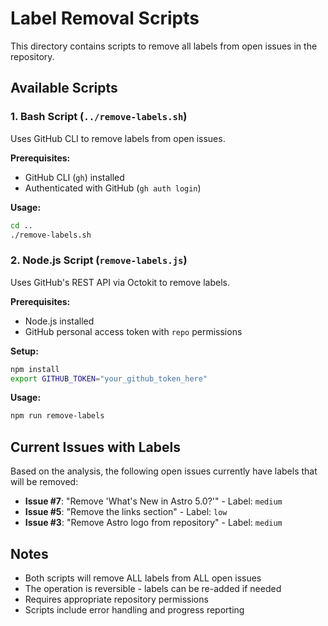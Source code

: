 # Label Removal Scripts

This directory contains scripts to remove all labels from open issues in the repository.

## Available Scripts

### 1. Bash Script (`../remove-labels.sh`)
Uses GitHub CLI to remove labels from open issues.

**Prerequisites:**
- GitHub CLI (`gh`) installed
- Authenticated with GitHub (`gh auth login`)

**Usage:**
```bash
cd ..
./remove-labels.sh
```

### 2. Node.js Script (`remove-labels.js`)
Uses GitHub's REST API via Octokit to remove labels.

**Prerequisites:**
- Node.js installed
- GitHub personal access token with `repo` permissions

**Setup:**
```bash
npm install
export GITHUB_TOKEN="your_github_token_here"
```

**Usage:**
```bash
npm run remove-labels
```

## Current Issues with Labels

Based on the analysis, the following open issues currently have labels that will be removed:

- **Issue #7**: "Remove 'What's New in Astro 5.0?'" - Label: `medium`
- **Issue #5**: "Remove the links section" - Label: `low`  
- **Issue #3**: "Remove Astro logo from repository" - Label: `medium`

## Notes

- Both scripts will remove ALL labels from ALL open issues
- The operation is reversible - labels can be re-added if needed
- Requires appropriate repository permissions
- Scripts include error handling and progress reporting